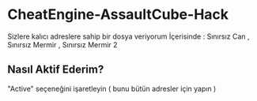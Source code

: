 # CheatEngine-AssaultCube-Hack
Sizlere kalıcı adreslere sahip bir dosya veriyorum
İçerisinde : Sınırsız Can , Sınırsız Mermir , Sınırsız Mermir 2

Nasıl Aktif Ederim?
-----------------

"Active" seçeneğini işaretleyin ( bunu bütün adresler için yapın )

